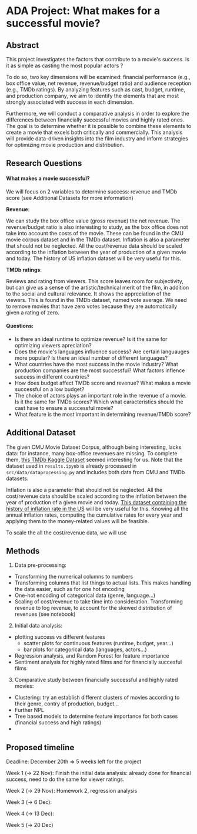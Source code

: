 # ADA Project: What makes for a successful movie?

## Abstract
This project investigates the factors that contribute to a movie's success. Is it as simple as casting the most popular actors ?

To do so, two key dimensions will be examined: financial performance (e.g., box office value, net revenue, revenue/budget ratio) and audience reception (e.g., TMDb ratings). By analyzing features such as cast, budget, runtime, and production company, we aim to identify the elements that are most strongly associated with success in each dimension.

Furthermore, we will conduct a comparative analysis in order to explore the differences between financially successful movies and highly rated ones. The goal is to determine whether it is possible to combine these elements to create a movie that excels both critically and commercially. This analysis will provide data-driven insights into the film industry and inform strategies for optimizing movie production and distribution.


## Research Questions

#### What makes a movie successful?

We will focus on 2 variables to determine success: revenue and TMDb score (see Additional Datasets for more information)

__Revenue__: 

We can study the box office value (gross revenue) the net revenue. 
The revenue/budget ratio is also interesting to study, as the box office does not take into account the costs of the movie.
These can be found in the CMU movie corpus dataset and in the TMDb dataset.
Inflation is also a parameter that should not be neglected. All the cost/revenue data should be scaled according to the inflation between the year of production of a given movie and today. The history of US inflation dataset will be very useful for this.

__TMDb ratings__:

Reviews and rating from viewers.
This score leaves room for subjectivity, but can give us a sense of the artistic/technical merit of the film, in addition to the social and cultural relevance. 
It shows the appreciation of the viewers.
This is found in the TMDb dataset, named vote average. We need to remove movies that have zero votes because they are automatically given a rating of zero.

#### Questions:

+ Is there an ideal runtime to optimize revenue? Is it the same for optimizing viewers apreciation?
+ Does the movie's languages influence success? Are certain languauges more popular? Is there an ideal number of different languages?
+ What countries have the most success in the movie industry? What production companies are the most successful? What factors inflence success in different countries?
+ How does budget affect TMDb score and revenue? What makes a movie successful on a low budget?
+ The choice of actors plays an important role in the revenue of a movie. Is it the same for TMDb scores? Which what caracteristics should the cast have to ensure a successful movie?
+ What feature is the most important in determining revenue/TMDb score?

## Additional Dataset

The given CMU Movie Dataset Corpus, although being interesting, lacks data: for instance, many box-office revenues are missing. To complete them, [this TMDb Kaggle Dataset](https://www.kaggle.com/datasets/asaniczka/tmdb-movies-dataset-2023-930k-movies/data) seemed interesting for us. Note that the dataset used in `results.ipynb` is already processed in `src/data/dataprocessing.py` and includes both data from CMU and TMDb datasets.

Inflation is also a parameter that should not be neglected. All the cost/revenue data should be scaled according to the inflation between the year of production of a given movie and today. [This dataset containing the history of inflation rate in the US](https://www.macrotrends.net/global-metrics/countries/USA/united-states/inflation-rate-cpi) will be very useful for this. Knowing all the annual inflation rates, computing the cumulative rates for every year and applying them to the money-related values will be feasible.

To scale the all the cost/revenue data, we will use 



## Methods

1. Data pre-processing:
  + Transforming the numerical columns to numbers
  + Transforming columns that list things to actual lists. This makes handling the data easier, such as for one hot encoding
  + One-hot encoding of categorical data (genre, language…)
  + Scaling of cost/revenue to take time into consideration. Transforming revenue to log revenue, to account for the skewed distribution of revenues (see notebook)
2. Initial data analysis:
  + plotting success vs different features
    + scatter plots for continuous features (runtime, budget, year…)
    + bar plots for categorical data (languages, actors…)
  + Regression analysis, and Random Forest for feature importance
  + Sentiment analysis for highly rated films and for financially succesful films
3. Comparative study between financially successful and highly rated movies:
  + Clustering: try an establish different clusters of movies according to their genre, contry of production, budget...
  + Further NPL 
  + Tree based models to determine feature importance for both cases (financial success and high ratings)
  + 


## Proposed timeline

Deadline: December 20th => 5 weeks left for the project

Week 1 (-> 22 Nov): Finish the initial data analysis: already done for financial success, need to do the same for viewer ratings.

Week 2 (-> 29 Nov): Homework 2, regression analysis 

Week 3 (-> 6 Dec): 

Week 4 (-> 13 Dec): 

Week 5 (-> 20 Dec)

